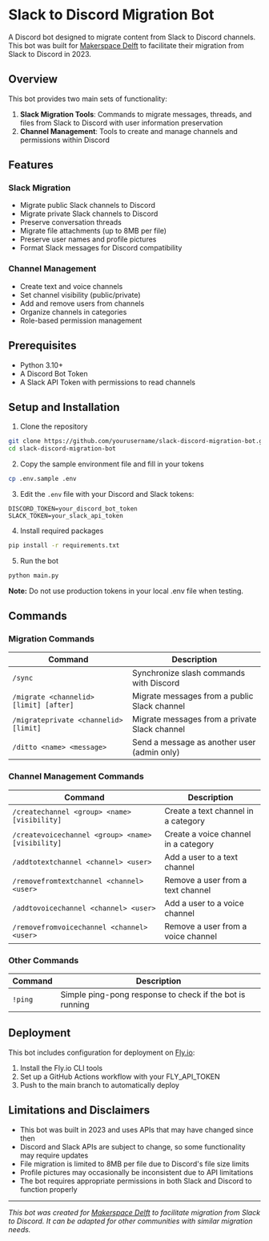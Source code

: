 # Slack to Discord Migration Bot

A Discord bot designed to migrate content from Slack to Discord channels. This bot was built for [Makerspace Delft](https://www.makespacedelft.nl/) to facilitate their migration from Slack to Discord in 2023.

## Overview

This bot provides two main sets of functionality:

1. **Slack Migration Tools**: Commands to migrate messages, threads, and files from Slack to Discord with user information preservation
2. **Channel Management**: Tools to create and manage channels and permissions within Discord

## Features

### Slack Migration

- Migrate public Slack channels to Discord
- Migrate private Slack channels to Discord
- Preserve conversation threads
- Migrate file attachments (up to 8MB per file)
- Preserve user names and profile pictures
- Format Slack messages for Discord compatibility

### Channel Management

- Create text and voice channels
- Set channel visibility (public/private)
- Add and remove users from channels
- Organize channels in categories
- Role-based permission management

## Prerequisites

- Python 3.10+
- A Discord Bot Token
- A Slack API Token with permissions to read channels

## Setup and Installation

1. Clone the repository
```bash
git clone https://github.com/yourusername/slack-discord-migration-bot.git
cd slack-discord-migration-bot
```

2. Copy the sample environment file and fill in your tokens
```bash
cp .env.sample .env
```

3. Edit the `.env` file with your Discord and Slack tokens:
```
DISCORD_TOKEN=your_discord_bot_token
SLACK_TOKEN=your_slack_api_token
```

4. Install required packages
```bash
pip install -r requirements.txt
```

5. Run the bot
```bash
python main.py
```

**Note:** Do not use production tokens in your local .env file when testing.

## Commands

### Migration Commands

| Command | Description |
|---------|-------------|
| `/sync` | Synchronize slash commands with Discord |
| `/migrate <channelid> [limit] [after]` | Migrate messages from a public Slack channel |
| `/migrateprivate <channelid> [limit]` | Migrate messages from a private Slack channel |
| `/ditto <name> <message>` | Send a message as another user (admin only) |

### Channel Management Commands

| Command | Description |
|---------|-------------|
| `/createchannel <group> <name> [visibility]` | Create a text channel in a category |
| `/createvoicechannel <group> <name> [visibility]` | Create a voice channel in a category |
| `/addtotextchannel <channel> <user>` | Add a user to a text channel |
| `/removefromtextchannel <channel> <user>` | Remove a user from a text channel |
| `/addtovoicechannel <channel> <user>` | Add a user to a voice channel |
| `/removefromvoicechannel <channel> <user>` | Remove a user from a voice channel |

### Other Commands

| Command | Description |
|---------|-------------|
| `!ping` | Simple ping-pong response to check if the bot is running |

## Deployment

This bot includes configuration for deployment on [Fly.io](https://fly.io):

1. Install the Fly.io CLI tools
2. Set up a GitHub Actions workflow with your FLY_API_TOKEN
3. Push to the main branch to automatically deploy

## Limitations and Disclaimers

- This bot was built in 2023 and uses APIs that may have changed since then
- Discord and Slack APIs are subject to change, so some functionality may require updates
- File migration is limited to 8MB per file due to Discord's file size limits
- Profile pictures may occasionally be inconsistent due to API limitations
- The bot requires appropriate permissions in both Slack and Discord to function properly

---

*This bot was created for [Makerspace Delft](https://www.makespacedelft.nl/) to facilitate migration from Slack to Discord. It can be adapted for other communities with similar migration needs.*